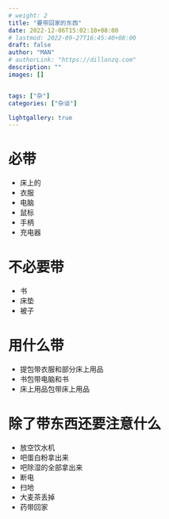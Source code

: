 ```yaml
---
# weight: 2
title: "要带回家的东西"
date: 2022-12-06T15:02:10+08:00
# lastmod: 2022-09-27T16:45:40+08:00
draft: false
author: "MAN"
# authorLink: "https://dillonzq.com"
description: ""
images: []


tags: ["杂"]
categories: ["杂谈"]

lightgallery: true
---
```


# 必带

- 床上的
- 衣服
- 电脑
- 鼠标
- 手柄
- 充电器

# 不必要带
- 书
- 床垫
- 被子


# 用什么带
- 提包带衣服和部分床上用品
- 书包带电脑和书
- 床上用品包带床上用品

# 除了带东西还要注意什么
- 放空饮水机
- 吧蛋白粉拿出来
- 吧除湿的全部拿出来
- 断电
- 扫地
- 大麦茶丢掉
- 药带回家



